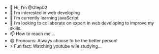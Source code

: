 - 👋 Hi, I’m @Otep02
- 👀 I’m interested in web developing
- 🌱 I’m currently learning javaScript
- 💞️ I’m looking to collaborate on expert in web developing to improve my skills.
- 📫 How to reach me ...
- 😄 Pronouns: Always choose to be the better person!
- ⚡ Fun fact: Watching youtube wile studying...

<!---
Otep02/Otep02 is a ✨ special ✨ repository because its `README.md` (this file) appears on your GitHub profile.
You can click the Preview link to take a look at your changes.
--->
